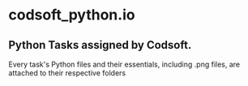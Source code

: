 # codsoft_python.io
## Python Tasks assigned by Codsoft.
Every task's Python files and their essentials, including .png files, are attached to their respective folders
